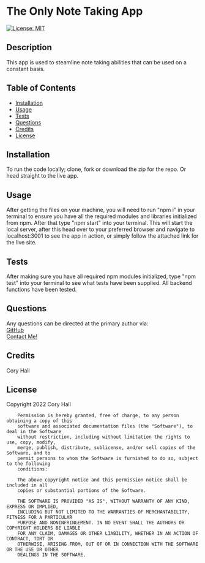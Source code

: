   # The Only Note Taking App

  [![License: MIT](https://img.shields.io/badge/License-MIT-yellow.svg)](https://opensource.org/licenses/MIT)
  ## Description
  This app is used to steamline note taking abilities that can be used on a constant basis.

  ## Table of Contents
  - [Installation](#installation)
  - [Usage](#usage)
  - [Tests](#tests)
  - [Questions](#questions)
  - [Credits](#credits)
  - [License](#license)

  ## Installation
  To run the code locally; clone, fork or download the zip for the repo. Or head straight to the live app.

  ## Usage
  After getting the files on your machine, you will need to run "npm i" in your terminal to ensure you have all the required modules and libraries initialized from npm. After that type "npm start" into your terminal. This will start the local server, after this head over to your preferred browser and navigate to localhost:3001 to see the app in action, or simply follow the attached link for the live site.

  ## Tests
  After making sure you have all required npm modules initialized, type "npm test" into your terminal to see what tests have been supplied. All backend functions have been tested.

  ## Questions
  Any questions can be directed at the primary author via: <br>
  [GitHub](https://github.com/cory-hall) <br>
  [Contact Me!](mailto:comebackcory1@gmail.com)

  ## Credits
  Cory Hall

  ## License
  Copyright 2022 Cory Hall

        Permission is hereby granted, free of charge, to any person obtaining a copy of this 
        software and associated documentation files (the "Software"), to deal in the Software 
        without restriction, including without limitation the rights to use, copy, modify, 
        merge, publish, distribute, sublicense, and/or sell copies of the Software, and to 
        permit persons to whom the Software is furnished to do so, subject to the following 
        conditions:
        
        The above copyright notice and this permission notice shall be included in all 
        copies or substantial portions of the Software.
        
        THE SOFTWARE IS PROVIDED "AS IS", WITHOUT WARRANTY OF ANY KIND, EXPRESS OR IMPLIED, 
        INCLUDING BUT NOT LIMITED TO THE WARRANTIES OF MERCHANTABILITY, FITNESS FOR A PARTICULAR 
        PURPOSE AND NONINFRINGEMENT. IN NO EVENT SHALL THE AUTHORS OR COPYRIGHT HOLDERS BE LIABLE 
        FOR ANY CLAIM, DAMAGES OR OTHER LIABILITY, WHETHER IN AN ACTION OF CONTRACT, TORT OR 
        OTHERWISE, ARISING FROM, OUT OF OR IN CONNECTION WITH THE SOFTWARE OR THE USE OR OTHER 
        DEALINGS IN THE SOFTWARE.
